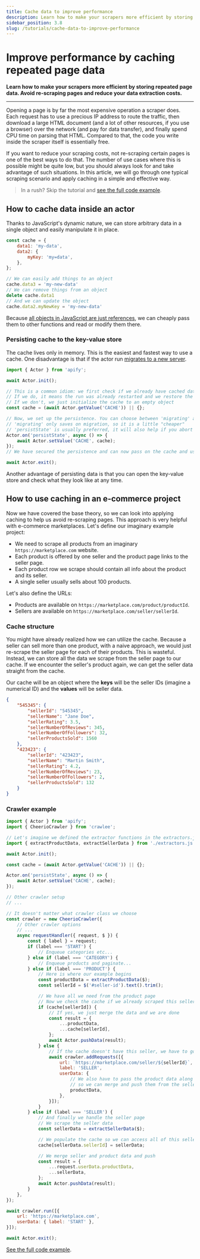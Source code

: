 ```yaml
---
title: Cache data to improve performance
description: Learn how to make your scrapers more efficient by storing repeated page data. Avoid re-scraping pages and reduce your data extraction costs.
sidebar_position: 3.8
slug: /tutorials/cache-data-to-improve-performance
---
```


# Improve performance by caching repeated page data

**Learn how to make your scrapers more efficient by storing repeated page data. Avoid re-scraping pages and reduce your data extraction costs.**

---

Opening a page is by far the most expensive operation a scraper does. Each request has to use a precious IP address to route the traffic, then download a large HTML document (and a lot of other resources, if you use a browser) over the network (and pay for data transfer), and finally spend CPU time on parsing that HTML. Compared to that, the code you write inside the scraper itself is essentially free.

If you want to reduce your scraping costs, not re-scraping certain pages is one of the best ways to do that. The number of use cases where this is possible might be quite low, but you should always look for and take advantage of such situations. In this article, we will go through one typical scraping scenario and apply caching in a simple and effective way.

> In a rush? Skip the tutorial and [see the full code example](https://github.com/metalwarrior665/apify-utils/blob/master/examples/caching-page-data.js).

## [](#how-to-cache-data-inside-an-actor) How to cache data inside an actor

Thanks to JavaScript's dynamic nature, we can store arbitrary data in a single object and easily manipulate it in place.

```js
const cache = {
    data1: 'my-data',
    data2: {
        myKey: 'my=data',
    },
};

// We can easily add things to an object
cache.data3 = 'my-new-data'
// We can remove things from an object
delete cache.data1
// And we can update the object
cache.data2.myNewKey = 'my-new-data'
```

Because [all objects in JavaScript are just references](https://www.freecodecamp.org/news/how-to-get-a-grip-on-reference-vs-value-in-javascript-cba3f86da223/), we can cheaply pass them to other functions and read or modify them there.

### [](#persisting-cache-to-the-key-value-store) Persisting cache to the key-value store

The cache lives only in memory. This is the easiest and fastest way to use a cache. One disadvantage is that if the actor run [migrates to a new server](../actors/development/state_persistence.md).

```js
import { Actor } from 'apify';

await Actor.init();

// This is a common idiom: we first check if we already have cached data in the store
// If we do, it means the run was already restarted and we restore the cache
// If we don't, we just initialize the cache to an empty object
const cache = (await Actor.getValue('CACHE')) || {};

// Now, we set up the persistence. You can choose between 'migrating' and 'persistState' events
// 'migrating' only saves on migration, so it is a little "cheaper"
// 'persistState' is usually preferred, it will also help if you abort the actor
Actor.on('persistState', async () => {
    await Actor.setValue('CACHE', cache);
});
// We have secured the persistence and can now pass on the cache and use it like we want

await Actor.exit();
```

Another advantage of persisting data is that you can open the key-value store and check what they look like at any time.

## [](#how-to-use-caching-in-an-e-commerce-project) How to use caching in an e-commerce project

Now we have covered the base theory, so we can look into applying caching to help us avoid re-scraping pages. This approach is very helpful with e-commerce marketplaces. Let's define our imaginary example project:

- We need to scrape all products from an imaginary `https://marketplace.com` website.
- Each product is offered by one seller and the product page links to the seller page.
- Each product row we scrape should contain all info about the product and its seller.
- A single seller usually sells about 100 products.

Let's also define the URLs:

- Products are available on `https://marketplace.com/product/productId`.
- Sellers are available on `https://marketplace.com/seller/sellerId`.

### [](#cache-structure) Cache structure

You might have already realized how we can utilize the cache. Because a seller can sell more than one product, with a naive approach, we would just re-scrape the seller page for each of their products. This is wasteful. Instead, we can store all the data we scrape from the seller page to our cache. If we encounter the seller's product again, we can get the seller data straight from the cache.

Our cache will be an object where the **keys** will be the seller IDs (imagine a numerical ID) and the **values** will be seller data.

```json
{
    "545345": {
        "sellerId": "545345",
        "sellerName": "Jane Doe",
        "sellerRating": 3.5,
        "sellerNumberOfReviews": 345,
        "sellerNumberOfFollowers": 32,
        "sellerProductsSold": 1560
    },
    "423423": {
        "sellerId": "423423",
        "sellerName": "Martin Smith",
        "sellerRating": 4.2,
        "sellerNumberOfReviews": 23,
        "sellerNumberOfFollowers": 2,
        "sellerProductsSold": 132
    }
}
```

### [](#crawler-example) Crawler example

```js
import { Actor } from 'apify';
import { CheerioCrawler } from 'crawlee';

// Let's imagine we defined the extractor functions in the extractors.js file
import { extractProductData, extractSellerData } from './extractors.js';

await Actor.init();

const cache = (await Actor.getValue('CACHE')) || {};

Actor.on('persistState', async () => {
    await Actor.setValue('CACHE', cache);
});

// Other crawler setup
// ...

// It doesn't matter what crawler class we choose
const crawler = new CheerioCrawler({
    // Other crawler options
    // ...
    async requestHandler({ request, $ }) {
        const { label } = request;
        if (label === 'START') {
            // Enqueue categories etc...
        } else if (label === 'CATEGORY') {
            // Enqueue products and paginate...
        } else if (label === 'PRODUCT') {
            // Here is where our example begins
            const productData = extractProductData($);
            const sellerId = $('#seller-id').text().trim();

            // We have all we need from the product page
            // Now we check the cache if we already scraped this seller
            if (cache[sellerId]) {
                // If yes, we just merge the data and we are done
                const result = {
                    ...productData,
                    ...cache[sellerId],
                };
                await Actor.pushData(result);
            } else {
                // If the cache doesn't have this seller, we have to go to their page
                await crawler.addRequests([{
                    url: `https://marketplace.com/seller/${sellerId}`,
                    label: 'SELLER',
                    userData: {
                        // We also have to pass the product data along
                        // so we can merge and push them from the seller page
                        productData,
                    },
                }]);
            }
        } else if (label === 'SELLER') {
            // And finally we handle the seller page
            // We scrape the seller data
            const sellerData = extractSellerData($);

            // We populate the cache so we can access all of this seller's other products from there
            cache[sellerData.sellerId] = sellerData;

            // We merge seller and product data and push
            const result = {
                ...request.userData.productData,
                ...sellerData,
            };
            await Actor.pushData(result);
        }
    },
});

await crawler.run([{
    url: 'https://marketplace.com',
    userData: { label: 'START' },
}]);

await Actor.exit();
```

[See the full code example](https://github.com/metalwarrior665/apify-utils/blob/master/examples/caching-page-data.js).

